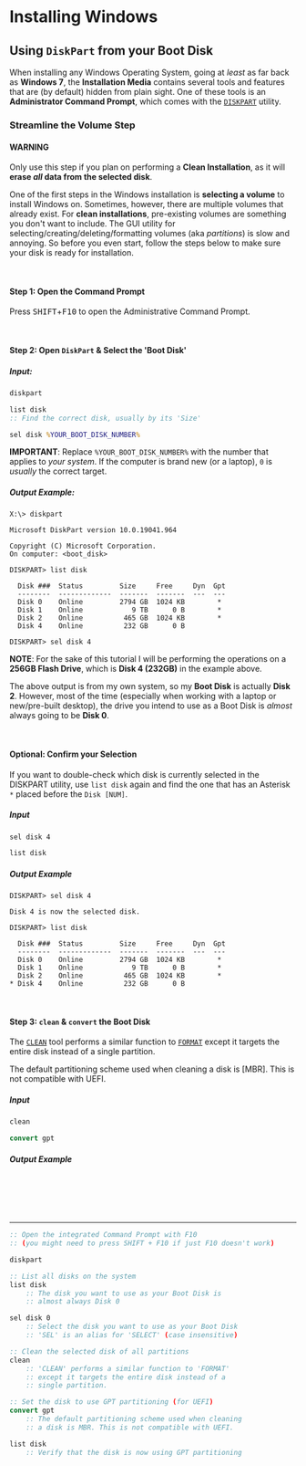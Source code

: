 # Installing Windows



## Using `DiskPart` from your Boot Disk

When installing any Windows Operating System, going at *least* as far back as __Windows 7__, the __Installation Media__ contains several tools and features that are (by default) hidden from plain sight. One of these tools is an __Administrator Command Prompt__, which comes with the [`DISKPART`](https://learn.microsoft.com/en-us/windows-server/administration/windows-commands/diskpart) utility.


### Streamline the Volume Step

#### WARNING
Only use this step if you plan on performing a __Clean Installation__, as it will __erase *all* data from the selected disk__.

One of the first steps in the Windows installation is __selecting a volume__ to install Windows on. Sometimes, however, there are multiple volumes that already exist. For __clean installations__, pre-existing volumes are something you don't want to include. The GUI utility for selecting/creating/deleting/formatting volumes (aka *partitions*) is slow and annoying. So before you even start, follow the steps below to make sure your disk is ready for installation.


<br />

#### Step 1: Open the Command Prompt

Press <kbd>SHIFT</kbd>+<kbd>F10</kbd> to open the Administrative Command Prompt.

<!--

<img id="cmd_boot"
     src=""
	 width="auto" height="auto"
	 />

/-->


<br />

#### Step 2: Open `DiskPart` & Select the 'Boot Disk'

##### Input:
```bat
diskpart

list disk
:: Find the correct disk, usually by its 'Size'

sel disk %YOUR_BOOT_DISK_NUMBER%
```

__IMPORTANT__: Replace `%YOUR_BOOT_DISK_NUMBER%` with the number that applies to *your system*. If the computer is brand new (or a laptop), `0` is *usually* the correct target.

##### Output Example:
```
X:\> diskpart

Microsoft DiskPart version 10.0.19041.964

Copyright (C) Microsoft Corporation.
On computer: <boot_disk>

DISKPART> list disk

  Disk ###  Status         Size     Free     Dyn  Gpt
  --------  -------------  -------  -------  ---  ---
  Disk 0    Online         2794 GB  1024 KB        *
  Disk 1    Online            9 TB      0 B        *
  Disk 2    Online          465 GB  1024 KB        *
  Disk 4    Online          232 GB      0 B

DISKPART> sel disk 4
```
__NOTE__: For the sake of this tutorial I will be performing the operations on a __256GB Flash Drive__, which is __Disk 4 (232GB)__ in the example above.

The above output is from my own system, so my __Boot Disk__ is actually __Disk 2__. However, most of the time (especially when working with a laptop or new/pre-built desktop), the drive you intend to use as a Boot Disk is *almost* always going to be __Disk 0__.


<br />

#### Optional: Confirm your Selection

If you want to double-check which disk is currently selected in the DISKPART utility, use `list disk` again and find the one that has an Asterisk `*` placed before the `Disk [NUM]`.

##### Input
```bat
sel disk 4

list disk
```

##### Output Example
```
DISKPART> sel disk 4

Disk 4 is now the selected disk.

DISKPART> list disk

  Disk ###  Status         Size     Free     Dyn  Gpt
  --------  -------------  -------  -------  ---  ---
  Disk 0    Online         2794 GB  1024 KB        *
  Disk 1    Online            9 TB      0 B        *
  Disk 2    Online          465 GB  1024 KB        *
* Disk 4    Online          232 GB      0 B
```


<br />

#### Step 3: `clean` & `convert` the Boot Disk

The [`CLEAN`](https://learn.microsoft.com/en-us/windows-server/administration/windows-commands/clean) tool performs a similar function to [`FORMAT`](https://learn.microsoft.com/en-us/previous-versions/windows/it-pro/windows-server-2012-r2-and-2012/cc753770(v=ws.11)) except it targets the entire disk instead of a single partition.

The default partitioning scheme used when cleaning a disk is [MBR]. This is not compatible with UEFI.

##### Input
```bat
clean

convert gpt
```

##### Output Example
```

```


<br /><br /><br />

---

```bat
:: Open the integrated Command Prompt with F10
:: (you might need to press SHIFT + F10 if just F10 doesn't work)

diskpart

:: List all disks on the system
list disk
	:: The disk you want to use as your Boot Disk is
	:: almost always Disk 0

sel disk 0
	:: Select the disk you want to use as your Boot Disk
	:: 'SEL' is an alias for 'SELECT' (case insensitive)

:: Clean the selected disk of all partitions
clean
	:: 'CLEAN' performs a similar function to 'FORMAT'
	:: except it targets the entire disk instead of a
	:: single partition.

:: Set the disk to use GPT partitioning (for UEFI)
convert gpt
	:: The default partitioning scheme used when cleaning
	:: a disk is MBR. This is not compatible with UEFI.

list disk
	:: Verify that the disk is now using GPT partitioning
```
